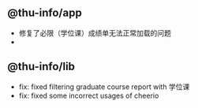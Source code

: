 ## @thu-info/app
- 修复了必限（学位课）成绩单无法正常加载的问题
- 
## @thu-info/lib
- fix: fixed filtering graduate course report with 学位课
- fix: fixed some incorrect usages of cheerio
